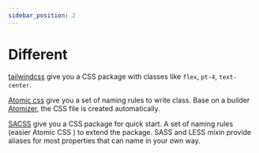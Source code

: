 ```yaml
---
sidebar_position: 2
---
```


# Different

 [tailwindcss](https://tailwindcss.com/) give you a CSS package with classes like `flex`, `pt-4`, `text-center`.
 
 [Atomic css](https://acss.io/) give you a set of naming rules to write class. Base on a builder [Atomizer](https://github.com/acss-io/atomizer), the CSS file is created automatically.
 
 [SACSS](https://ziven27.github.io/sacss) give you a CSS package for quick start. A set of naming rules (easier Atomic CSS ) to extend the package. SASS and LESS mixin provide aliases for most properties that can name in your own way.

